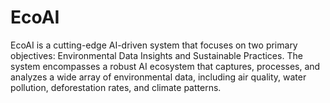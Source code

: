 # EcoAI
EcoAI is a cutting-edge AI-driven system that focuses on two primary objectives: Environmental Data Insights and Sustainable Practices. The system encompasses a robust AI ecosystem that captures, processes, and analyzes a wide array of environmental data, including air quality, water pollution, deforestation rates, and climate patterns.
